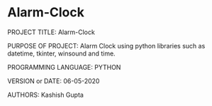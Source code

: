 # Alarm-Clock
  
PROJECT TITLE: Alarm-Clock

PURPOSE OF PROJECT: Alarm Clock using python libraries such as datetime, tkinter, winsound and time.

PROGRAMMING LANGUAGE: PYTHON 

VERSION or DATE: 06-05-2020

AUTHORS: Kashish Gupta 
